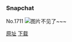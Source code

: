 ### Snapchat
No.1711
![图片不见了~~~](https://imgs.xkcd.com/comics/snapchat.png)

[原址](https://xkcd.com//1711) [下载](https://imgs.xkcd.com/comics/snapchat.png)

